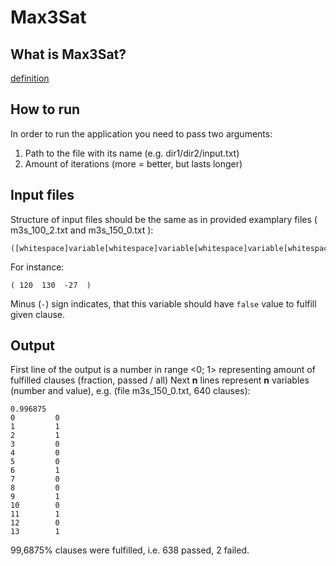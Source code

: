 # Max3Sat

## What is Max3Sat?
[definition](https://en.wikipedia.org/wiki/MAX-3SAT)

## How to run
In order to run the application you need to pass two arguments:
  1.  Path to the file with its name (e.g. dir1/dir2/input.txt)
  2.  Amount of iterations (more = better, but lasts longer)
  
## Input files

Structure of input files should be the same as in provided examplary files ( m3s_100_2.txt and  m3s_150_0.txt ):
```
([whitespace]variable[whitespace]variable[whitespace]variable[whitespace])
```
For instance:
```
( 120  130  -27  )
```

Minus (```-```) sign indicates, that this variable should have ```false``` value to fulfill given clause.

## Output
First line of the output is a number in range <0; 1> representing amount of fulfilled clauses (fraction, passed / all)
Next **n** lines represent **n** variables (number and value), e.g. (file m3s_150_0.txt, 640 clauses):
```
0.996875
0         0
1         1
2         1
3         0
4         0
5         0
6         1
7         0
8         0
9         1
10        0
11        1
12        0
13        1
```
99,6875% clauses were fulfilled, i.e. 638 passed, 2 failed.
